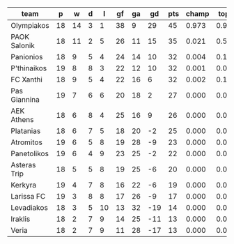 |     team     | p  | w  | d | l  | gf | ga | gd  | pts | champ | top2  | top3  | top4  |  5-7  | bot4  | bot3  | bot2  |
|--------------|----|----|---|----|----|----|-----|-----|-------|-------|-------|-------|-------|-------|-------|-------|
| Olympiakos   | 18 | 14 | 3 |  1 | 38 |  9 |  29 |  45 | 0.973 | 0.997 | 1.000 | 1.000 | 0.000 | 0.000 | 0.000 | 0.000|
| PAOK Salonik | 18 | 11 | 2 |  5 | 26 | 11 |  15 |  35 | 0.021 | 0.592 | 0.818 | 0.927 | 0.072 | 0.000 | 0.000 | 0.000|
| Panionios    | 18 |  9 | 5 |  4 | 24 | 14 |  10 |  32 | 0.004 | 0.188 | 0.481 | 0.715 | 0.270 | 0.000 | 0.000 | 0.000|
| P'thinaikos  | 19 |  8 | 8 |  3 | 22 | 12 |  10 |  32 | 0.001 | 0.070 | 0.232 | 0.462 | 0.492 | 0.000 | 0.000 | 0.000|
| FC Xanthi    | 18 |  9 | 5 |  4 | 22 | 16 |   6 |  32 | 0.002 | 0.134 | 0.379 | 0.618 | 0.353 | 0.000 | 0.000 | 0.000|
| Pas Giannina | 19 |  7 | 6 |  6 | 20 | 18 |   2 |  27 | 0.000 | 0.002 | 0.017 | 0.060 | 0.508 | 0.004 | 0.001 | 0.000|
| AEK Athens   | 18 |  6 | 8 |  4 | 25 | 16 |   9 |  26 | 0.000 | 0.014 | 0.062 | 0.172 | 0.579 | 0.001 | 0.000 | 0.000|
| Platanias    | 18 |  6 | 7 |  5 | 18 | 20 |  -2 |  25 | 0.000 | 0.002 | 0.011 | 0.037 | 0.372 | 0.013 | 0.003 | 0.001|
| Atromitos    | 19 |  6 | 5 |  8 | 19 | 28 |  -9 |  23 | 0.000 | 0.000 | 0.001 | 0.003 | 0.083 | 0.114 | 0.040 | 0.011|
| Panetolikos  | 19 |  6 | 4 |  9 | 23 | 25 |  -2 |  22 | 0.000 | 0.000 | 0.001 | 0.004 | 0.136 | 0.075 | 0.026 | 0.007|
| Asteras Trip | 18 |  5 | 5 |  8 | 19 | 25 |  -6 |  20 | 0.000 | 0.000 | 0.000 | 0.003 | 0.106 | 0.129 | 0.055 | 0.018|
| Kerkyra      | 19 |  4 | 7 |  8 | 16 | 22 |  -6 |  19 | 0.000 | 0.000 | 0.000 | 0.001 | 0.024 | 0.307 | 0.147 | 0.054|
| Larissa FC   | 19 |  3 | 8 |  8 | 17 | 26 |  -9 |  17 | 0.000 | 0.000 | 0.000 | 0.000 | 0.003 | 0.684 | 0.432 | 0.212|
| Levadiakos   | 18 |  3 | 5 | 10 | 13 | 32 | -19 |  14 | 0.000 | 0.000 | 0.000 | 0.000 | 0.001 | 0.874 | 0.729 | 0.524|
| Iraklis      | 18 |  2 | 7 |  9 | 14 | 25 | -11 |  13 | 0.000 | 0.000 | 0.000 | 0.000 | 0.001 | 0.877 | 0.747 | 0.535|
| Veria        | 18 |  2 | 7 |  9 | 11 | 28 | -17 |  13 | 0.000 | 0.000 | 0.000 | 0.000 | 0.001 | 0.921 | 0.820 | 0.638|

